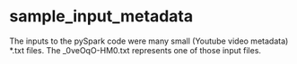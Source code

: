 # sample_input_metadata
 The inputs to the pySpark code were many small (Youtube video metadata)  *.txt files.
 The _0veOqO-HM0.txt represents one of those input files.
